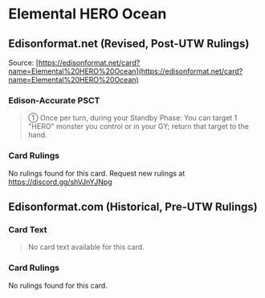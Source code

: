 # Elemental HERO Ocean

## Edisonformat.net (Revised, Post-UTW Rulings)

Source: [https://edisonformat.net/card?name=Elemental%20HERO%20Ocean](https://edisonformat.net/card?name=Elemental%20HERO%20Ocean)

### Edison-Accurate PSCT

> ① Once per turn, during your Standby Phase: You can target 1 "HERO" monster you control or in your GY; return that target to the hand.

### Card Rulings

No rulings found for this card. Request new rulings at https://discord.gg/shVJnYJNpg


## Edisonformat.com (Historical, Pre-UTW Rulings)

### Card Text

> No card text available for this card.

### Card Rulings

No rulings found for this card.


